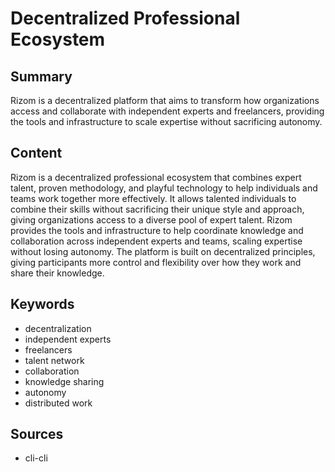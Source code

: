 # Decentralized Professional Ecosystem

## Summary

Rizom is a decentralized platform that aims to transform how organizations access and collaborate with independent experts and freelancers, providing the tools and infrastructure to scale expertise without sacrificing autonomy.

## Content

Rizom is a decentralized professional ecosystem that combines expert talent, proven methodology, and playful technology to help individuals and teams work together more effectively. It allows talented individuals to combine their skills without sacrificing their unique style and approach, giving organizations access to a diverse pool of expert talent. Rizom provides the tools and infrastructure to help coordinate knowledge and collaboration across independent experts and teams, scaling expertise without losing autonomy. The platform is built on decentralized principles, giving participants more control and flexibility over how they work and share their knowledge.

## Keywords

- decentralization
- independent experts
- freelancers
- talent network
- collaboration
- knowledge sharing
- autonomy
- distributed work

## Sources

- cli-cli
